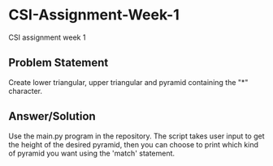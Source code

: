 # CSI-Assignment-Week-1
CSI assignment week 1

## Problem Statement

Create lower triangular, upper triangular and pyramid containing the "*" character.

## Answer/Solution
Use the main.py program in the repository.
The script takes user input to get the height of the desired pyramid, then you can choose to print which kind of pyramid you want using the 'match' statement.
